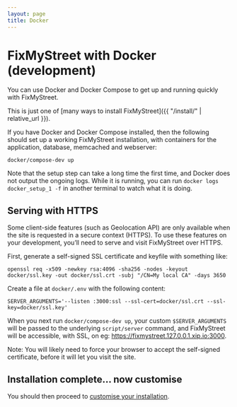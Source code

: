 ```yaml
---
layout: page
title: Docker
---
```


# FixMyStreet with Docker (development)

<p class="lead">
  You can use Docker and Docker Compose to get up and running quickly
  with FixMyStreet.
</p>

This is just one of [many ways to install FixMyStreet]({{ "/install/" | relative_url }}).

If you have Docker and Docker Compose installed, then the following should
set up a working FixMyStreet installation, with containers for the application,
database, memcached and webserver:

    docker/compose-dev up

Note that the setup step can take a long time the first time, and Docker does
not output the ongoing logs. While it is running, you can run `docker logs
docker_setup_1 -f` in another terminal to watch what it is doing.

## Serving with HTTPS

Some client-side features (such as Geolocation API) are only available when
the site is requested in a secure context (HTTPS). To use these features on
your development, you’ll need to serve and visit FixMyStreet over HTTPS.

First, generate a self-signed SSL certificate and keyfile with something like:

    openssl req -x509 -newkey rsa:4096 -sha256 -nodes -keyout docker/ssl.key -out docker/ssl.crt -subj "/CN=My local CA" -days 3650

Create a file at `docker/.env` with the following content:

    SERVER_ARGUMENTS='--listen :3000:ssl --ssl-cert=docker/ssl.crt --ssl-key=docker/ssl.key'

When you next run `docker/compose-dev up`, your custom `$SERVER_ARGUMENTS` will
be passed to the underlying `script/server` command, and FixMyStreet will be
accessible, with SSL, on eg: <https://fixmystreet.127.0.0.1.xip.io:3000>.

Note: You will likely need to force your browser to accept the self-signed
certificate, before it will let you visit the site.

## Installation complete... now customise

You should then proceed to [customise your installation](/customising/).
